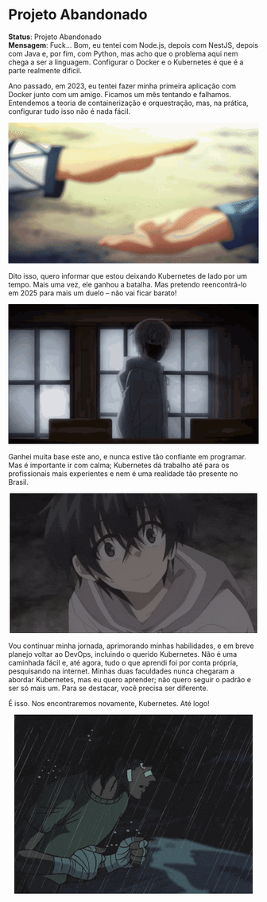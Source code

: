 # Projeto Abandonado

**Status**: Projeto Abandonado  
**Mensagem**: Fuck... Bom, eu tentei com Node.js, depois com NestJS, depois com Java e, por fim, com Python, mas acho que o problema aqui nem chega a ser a linguagem. Configurar o Docker e o Kubernetes é que é a parte realmente difícil.


Ano passado, em 2023, eu tentei fazer minha primeira aplicação com Docker junto com um amigo. Ficamos um mês tentando e falhamos. Entendemos a teoria de containerização e orquestração, mas, na prática, configurar tudo isso não é nada fácil.

<p align="center">
  <img src="./friend.gif" alt="img" />
</p>

Dito isso, quero informar que estou deixando Kubernetes de lado por um tempo. Mais uma vez, ele ganhou a batalha. Mas pretendo reencontrá-lo em 2025 para mais um duelo – não vai ficar barato!

<p align="center">
  <img src="./away.gif" alt="img" />
</p>

Ganhei muita base este ano, e nunca estive tão confiante em programar. Mas é importante ir com calma; Kubernetes dá trabalho até para os profissionais mais experientes e nem é uma realidade tão presente no Brasil.

<p align="center">
  <img src="./smile.gif" alt="img" />
</p>

Vou continuar minha jornada, aprimorando minhas habilidades, e em breve planejo voltar ao DevOps, incluindo o querido Kubernetes. Não é uma caminhada fácil e, até agora, tudo o que aprendi foi por conta própria, pesquisando na internet. Minhas duas faculdades nunca chegaram a abordar Kubernetes, mas eu quero aprender; não quero seguir o padrão e ser só mais um. Para se destacar, você precisa ser diferente.

É isso. Nos encontraremos novamente, Kubernetes. Até logo!

<p align="center">
  <img src="./dontsurrender.gif" alt="img" />
</p>
